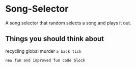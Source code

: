 # Song-Selector
A song selector that random selects a song and plays it out.

## Things you should think about 

recycling 
global murder
`a back tick` 

```
new fun and improved fun code block
```
